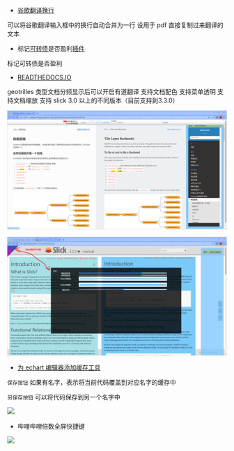 - [谷歌翻译换行](https://greasyfork.org/zh-CN/scripts/413066-%E8%B0%B7%E6%AD%8C%E7%BF%BB%E8%AF%91%E6%8D%A2%E8%A1%8C)

可以将谷歌翻译输入框中的换行自动合并为一行
设用于 pdf 直接复制过来翻译的文本

- 标记[可转债](http://data.eastmoney.com/kzz/default.html)是否盈利[插件](https://greasyfork.org/zh-CN/scripts/413607-%E6%A0%87%E8%AE%B0%E5%8F%AF%E8%BD%AC%E5%80%BA%E6%98%AF%E5%90%A6%E7%9B%88%E5%88%A9)

标记可转债是否盈利

- [READTHEDOCS.IO](https://greasyfork.org/zh-CN/scripts/404075-readthedocs-io)

geotrilles 类型文档分频显示后可以开启有道翻译
支持文档配色
支持菜单透明
支持文档缩放
支持 slick 3.0 以上的不同版本（目前支持到3.3.0）

![](./READTHEDOCS.IO_geotrellis.jpg)

![](./READTHEDOCS.IO_slick.jpg)

- [为 echart 编辑器添加缓存工具](https://greasyfork.org/zh-CN/scripts/414739-%E4%B8%BA-echart-%E7%BC%96%E8%BE%91%E5%99%A8%E6%B7%BB%E5%8A%A0%E7%BC%93%E5%AD%98%E5%B7%A5%E5%85%B7)

```保存按钮``` 如果有名字，表示将当前代码覆盖到对应名字的缓存中

```另保存按钮``` 可以将代码保存到另一个名字中

![](./echart_tmp_save.jpg)

- 哔哩哔哩倍数全屏快捷键

![](./bilibili_1.jpg)